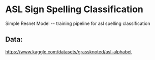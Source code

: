 # ASL Sign Spelling Classification

Simple Resnet Model -- training pipeline for asl spelling classification



## Data:
https://www.kaggle.com/datasets/grassknoted/asl-alphabet
